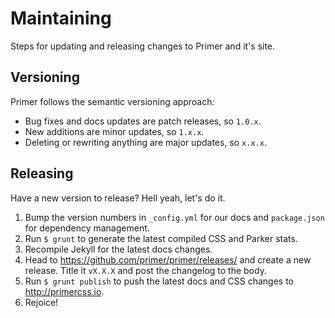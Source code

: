 # Maintaining

Steps for updating and releasing changes to Primer and it's site.

## Versioning

Primer follows the semantic versioning approach:

- Bug fixes and docs updates are patch releases, so `1.0.x`.
- New additions are minor updates, so `1.x.x`.
- Deleting or rewriting anything are major updates, so `x.x.x`.

## Releasing

Have a new version to release? Hell yeah, let's do it.

1. Bump the version numbers in `_config.yml` for our docs and `package.json` for dependency management.
2. Run `$ grunt` to generate the latest compiled CSS and Parker stats.
3. Recompile Jekyll for the latest docs changes.
4. Head to <https://github.com/primer/primer/releases/> and create a new release. Title it `vX.X.X` and post the changelog to the body.
5. Run `$ grunt publish` to push the latest docs and CSS changes to <http://primercss.io>.
6. Rejoice!
